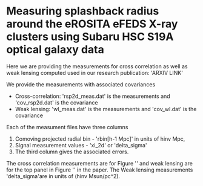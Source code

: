 # Measuring splashback radius around the eROSITA eFEDS X-ray clusters using Subaru HSC S19A optical galaxy data 
Here we are providing the measurements for cross correlation as well as weak lensing computed used in our research publication: 'ARXIV LINK' 

We provide the measurements with associated covariances
- Cross-correlation: 'rsp2d_meas.dat' is the measurements  and 'cov_rsp2d.dat' is the covariance
- Weak lensing: 'wl_meas.dat' is the measurements  and  'cov_wl.dat' is the covariance

Each of the measument files have three columns 
1. Comoving projected radial bin - 'rbin[h-1 Mpc]' in units of hinv Mpc, 
2. Signal measurement values - 'xi_2d' or 'delta_sigma' 
3. The third column gives the associated errors.

The cross correlation measurements are for Figure '' and weak lensing are for the top panel in Figure '' in the paper. The Weak lensing measurements 'delta_sigma'are in units of (hinv Msun/pc^2).
